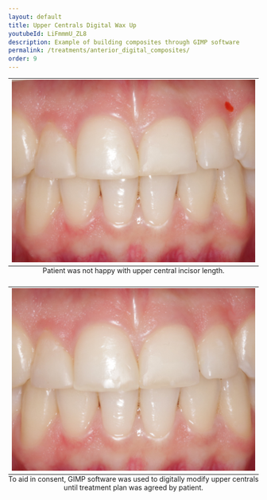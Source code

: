 ```yaml
---
layout: default
title: Upper Centrals Digital Wax Up
youtubeId: LiFmmmU_ZL8
description: Example of building composites through GIMP software
permalink: /treatments/anterior_digital_composites/
order: 9
---
```


<table class="image">
<caption align="bottom">Patient was not happy with upper central incisor length.</caption>
<tr><td><img src="/images/fiona/1.jpg" alt=""/></td></tr>
</table>

<table class="image">
<caption align="bottom"> To aid in consent, GIMP software was used to digitally modify upper centrals until treatment plan was agreed by patient. </caption>
<tr><td><img src="/images/fiona/2.jpg" alt=""/></td></tr>
</table>
